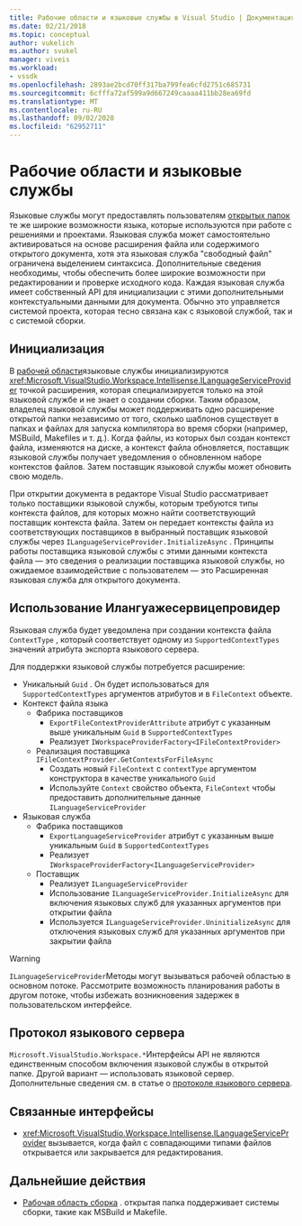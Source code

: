 ```yaml
---
title: Рабочие области и языковые службы в Visual Studio | Документация Майкрософт
ms.date: 02/21/2018
ms.topic: conceptual
author: vukelich
ms.author: svukel
manager: viveis
ms.workload:
- vssdk
ms.openlocfilehash: 2893ae2bcd70ff317ba799fea6cfd2751c685731
ms.sourcegitcommit: 6cfffa72af599a9d667249caaaa411bb28ea69fd
ms.translationtype: MT
ms.contentlocale: ru-RU
ms.lasthandoff: 09/02/2020
ms.locfileid: "62952711"
---
```

# <a name="workspaces-and-language-services"></a>Рабочие области и языковые службы

Языковые службы могут предоставлять пользователям [открытых папок](../ide/develop-code-in-visual-studio-without-projects-or-solutions.md) те же широкие возможности языка, которые используются при работе с решениями и проектами. Языковая служба может самостоятельно активироваться на основе расширения файла или содержимого открытого документа, хотя эта языковая служба "свободный файл" ограничена выделением синтаксиса. Дополнительные сведения необходимы, чтобы обеспечить более широкие возможности при редактировании и проверке исходного кода. Каждая языковая служба имеет собственный API для инициализации с этими дополнительными контекстуальными данными для документа. Обычно это управляется системой проекта, которая тесно связана как с языковой службой, так и с системой сборки.

## <a name="initialization"></a>Инициализация

В [рабочей области](workspaces.md)языковые службы инициализируются <xref:Microsoft.VisualStudio.Workspace.Intellisense.ILanguageServiceProvider> точкой расширения, которая специализируется только на этой языковой службе и не знает о создании сборки. Таким образом, владелец языковой службы может поддерживать одно расширение открытой папки независимо от того, сколько шаблонов существует в папках и файлах для запуска компилятора во время сборки (например, MSBuild, Makefiles и т. д.). Когда файлы, из которых был создан контекст файла, изменяются на диске, а контекст файла обновляется, поставщик языковой службы получает уведомления о обновленном наборе контекстов файлов. Затем поставщик языковой службы может обновить свою модель.

При открытии документа в редакторе Visual Studio рассматривает только поставщики языковой службы, которым требуются типы контекста файлов, для которых можно найти соответствующий поставщик контекста файла. Затем он передает контексты файла из соответствующих поставщиков в выбранный поставщик языковой службы через `ILanguageServiceProvider.InitializeAsync` . Принципы работы поставщика языковой службы с этими данными контекста файла — это сведения о реализации поставщика языковой службы, но ожидаемое взаимодействие с пользователем — это Расширенная языковая служба для открытого документа.

## <a name="using-ilanguageserviceprovider"></a>Использование Илангуажесервицепровидер

Языковая служба будет уведомлена при создании контекста файла `ContextType` , который соответствует одному из `SupportedContextTypes` значений атрибута экспорта языкового сервера.

Для поддержки языковой службы потребуется расширение:

- Уникальный `Guid` . Он будет использоваться для `SupportedContextTypes` аргументов атрибутов и в `FileContext` объекте.
- Контекст файла языка
  - Фабрика поставщиков
    - `ExportFileContextProviderAttribute` атрибут с указанным выше уникальным `Guid` в `SupportedContextTypes`
    - Реализует `IWorkspaceProviderFactory<IFileContextProvider>`
  - Реализация поставщика `IFileContextProvider.GetContextsForFileAsync`
    - Создать новый `FileContext` с `contextType` аргументом конструктора в качестве уникального `Guid`
    - Используйте `Context` свойство объекта, `FileContext` чтобы предоставить дополнительные данные `ILanguageServiceProvider`
- Языковая служба
  - Фабрика поставщиков
    - `ExportLanguageServiceProvider` атрибут с указанным выше уникальным `Guid` в `SupportedContextTypes`
    - Реализует `IWorkspaceProviderFactory<ILanguageServiceProvider>`
  - Поставщик
    - Реализует `ILanguageServiceProvider`
    - Использование `ILanguageServiceProvider.InitializeAsync` для включения языковых служб для указанных аргументов при открытии файла
    - Используется `ILanguageServiceProvider.UninitializeAsync` для отключения языковых служб для указанных аргументов при закрытии файла

>[!WARNING]
>`ILanguageServiceProvider`Методы могут вызываться рабочей областью в основном потоке. Рассмотрите возможность планирования работы в другом потоке, чтобы избежать возникновения задержек в пользовательском интерфейсе.

## <a name="language-server-protocol"></a>Протокол языкового сервера

`Microsoft.VisualStudio.Workspace.*`Интерфейсы API не являются единственным способом включения языковой службы в открытой папке. Другой вариант — использовать языковой сервер. Дополнительные сведения см. в статье о [протоколе языкового сервера](language-server-protocol.md).

## <a name="related-interfaces"></a>Связанные интерфейсы

- <xref:Microsoft.VisualStudio.Workspace.Intellisense.ILanguageServiceProvider> вызывается, когда файл с совпадающими типами файлов открывается или закрывается для редактирования.

## <a name="next-steps"></a>Дальнейшие действия

* [Рабочая область сборка](workspace-build.md) . открытая папка поддерживает системы сборки, такие как MSBuild и Makefile.